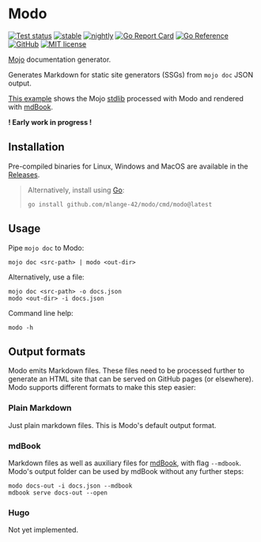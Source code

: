 # Modo

[![Test status](https://img.shields.io/github/actions/workflow/status/mlange-42/modo/tests.yml?branch=main&label=Tests&logo=github)](https://github.com/mlange-42/modo/actions/workflows/tests.yml)
[![stable](https://img.shields.io/github/actions/workflow/status/mlange-42/modo/test-stable.yml?branch=main&label=stable&logo=github)](https://github.com/mlange-42/modo/actions/workflows/test-stable.yml)
[![nightly](https://img.shields.io/github/actions/workflow/status/mlange-42/modo/test-nightly.yml?branch=main&label=nightly&logo=github)](https://github.com/mlange-42/modo/actions/workflows/test-nightly.yml)
[![Go Report Card](https://goreportcard.com/badge/github.com/mlange-42/modo)](https://goreportcard.com/report/github.com/mlange-42/modo)
[![Go Reference](https://img.shields.io/badge/reference-%23007D9C?logo=go&logoColor=white&labelColor=gray)](https://pkg.go.dev/github.com/mlange-42/modo)
[![GitHub](https://img.shields.io/badge/github-repo-blue?logo=github)](https://github.com/mlange-42/modo)
[![MIT license](https://img.shields.io/badge/MIT-brightgreen?label=license)](https://github.com/mlange-42/modo/blob/main/LICENSE)

[Mojo](https://www.modular.com/mojo) documentation generator.

Generates Markdown for static site generators (SSGs) from `mojo doc` JSON output.

[This example](https://mlange-42.github.io/modo/) shows the Mojo [stdlib](https://github.com/modularml/mojo) processed with Modo and rendered with [mdBook](https://github.com/rust-lang/mdBook).

**! Early work in progress !**

## Installation

Pre-compiled binaries for Linux, Windows and MacOS are available in the
[Releases](https://github.com/mlange-42/modo/releases).

> Alternatively, install using [Go](https://go.dev):
> ```shell
> go install github.com/mlange-42/modo/cmd/modo@latest
> ```

## Usage

Pipe `mojo doc` to Modo:

```
mojo doc <src-path> | modo <out-dir>
```

Alternatively, use a file:

```
mojo doc <src-path> -o docs.json
modo <out-dir> -i docs.json
```

Command line help:

```
modo -h
```

## Output formats

Modo emits Markdown files.
These files need to be processed further to generate an HTML site that can be served on GitHub pages (or elsewhere).
Modo supports different formats to make this step easier:

### Plain Markdown

Just plain markdown files.
This is Modo's default output format.

### mdBook

Markdown files as well as auxiliary files for [mdBook](https://github.com/rust-lang/mdBook),
with flag `--mdbook`.
Modo's output folder can be used by mdBook without any further steps:

```
modo docs-out -i docs.json --mdbook
mdbook serve docs-out --open
```

### Hugo

Not yet implemented.
